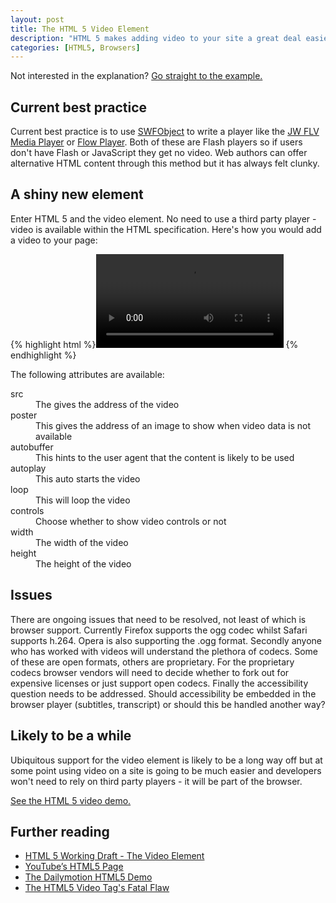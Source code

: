 ```yaml
--- 
layout: post
title: The HTML 5 Video Element
description: "HTML 5 makes adding video to your site a great deal easier with video tag. Issues of videos codecs, browser support and accessibility need to be resolved but somewhere down the line video will get a whole lot easier. "
categories: [HTML5, Browsers]
---
```

Not interested in the explanation? [Go straight to the example.][1]

## Current best practice

Current best practice is to use [SWFObject][2] to write a player like the [JW FLV Media Player][3] or [Flow Player][4]. Both of these are Flash players so if users don't have Flash or JavaScript they get no video. Web authors can offer alternative HTML content through this method but it has always felt clunky.

## A shiny new element

Enter HTML 5 and the video element. No need to use a third party player - video is available within the HTML specification. Here's how you would add a video to your page: 

{% highlight html %}<video src="/video/your_video.ogg" controls="true">
Your browser doesnt support the video tag. You can <a href="/video/your_video.ogg">download the video here.</a>
</video>
{% endhighlight %}

The following attributes are available:

<dl>
<dt>src</dt>
<dd>The gives the address of the video</dd>
<dt>poster</dt>
<dd>This gives the address of an image to show when video data is not available</dd>
<dt>autobuffer</dt>
<dd>This hints to the user agent that the content is likely to be used</dd>
<dt>autoplay</dt>
<dd>This auto starts the video</dd>
<dt>loop</dt>
<dd>This will loop the video</dd>
<dt>controls</dt>
<dd>Choose whether to show video controls or not</dd>
<dt>width</dt>
<dd>The width of the video</dd>
<dt>height</dt>
<dd>The height of the video</dd>
</dl>


## Issues

There are ongoing issues that need to be resolved, not least of which is browser support. Currently Firefox supports the ogg codec whilst Safari supports h.264. Opera is also supporting the .ogg format. Secondly anyone who has worked with videos will understand the plethora of codecs. Some of these are open formats, others are proprietary. For the proprietary codecs browser vendors will need to decide whether to fork out for expensive licenses or just support open codecs. Finally the accessibility question needs to be addressed. Should accessibility be embedded in the browser player (subtitles, transcript) or should this be handled another way?

## Likely to be a while

Ubiquitous support for the video element is likely to be a long way off but at some point using video on a site is going to be much easier and developers won't need to rely on third party players - it will be part of the browser. 

[See the HTML 5 video demo.][1]

## Further reading

*   [HTML 5 Working Draft - The Video Element][6] 
*   [YouTube’s HTML5 Page][7]
*   [The Dailymotion HTML5 Demo][8] 
*   [The HTML5 Video Tag's Fatal Flaw][9] 

 [1]: http://shapeshed.com/examples/HTML5-video-element/
 [2]: http://blog.deconcept.com/swfobject/
 [3]: http://www.longtailvideo.com/players/jw-flv-player/
 [4]: http://flowplayer.org/
 [5]: /video/your_video.ogg
 [6]: http://www.whatwg.org/specs/web-apps/current-work/#video
 [7]: http://www.youtube.com/html5
 [8]: http://blog.dailymotion.com/2009/05/27/watch-videowithout-flash/
 [9]: http://sandfly.net.nz/blog/2009/05/the-html5-video-tags-fatal-flaw/
